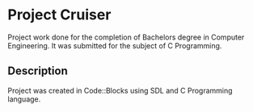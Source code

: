 # Project Cruiser
Project work done for the completion of Bachelors degree in Computer Engineering. It was submitted for the subject of C Programming.

## Description
Project was created in Code::Blocks using SDL and C Programming language.
